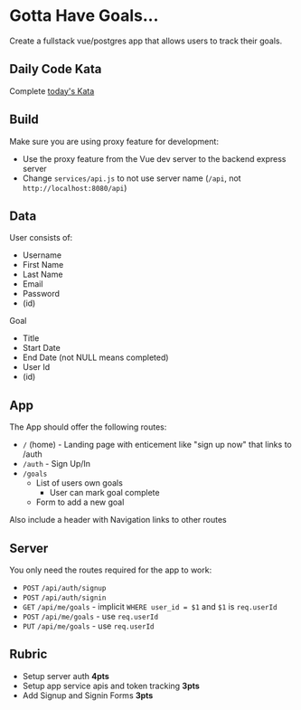 # Gotta Have Goals...

Create a fullstack vue/postgres app that allows users to track their goals.

## Daily Code Kata

Complete [today's Kata](https://www.codewars.com/kata/sum-of-odd-cubed-numbers)

## Build

Make sure you are using proxy feature for development:
* Use the proxy feature from the Vue dev server to the backend express server
* Change `services/api.js` to not use server name (`/api`, not `http://localhost:8080/api`)

## Data

User consists of:
* Username
* First Name
* Last Name
* Email
* Password
* (id)

Goal
* Title
* Start Date
* End Date (not NULL means completed)
* User Id
* (id)

## App

The App should offer the following routes:

* `/` (home) - Landing page with enticement like "sign up now" that links to /auth
* `/auth` - Sign Up/In
* `/goals`
    * List of users own goals
        * User can mark goal complete
    * Form to add a new goal

Also include a header with Navigation links to other routes

## Server

You only need the routes required for the app to work:
* `POST` `/api/auth/signup`
* `POST` `/api/auth/signin`
* `GET` `/api/me/goals` - implicit `WHERE user_id = $1` and `$1` is `req.userId`
* `POST` `/api/me/goals` - use `req.userId`
* `PUT` `/api/me/goals` - use `req.userId`

## Rubric

* Setup server auth **4pts**
* Setup app service apis and token tracking **3pts**
* Add Signup and Signin Forms **3pts**
